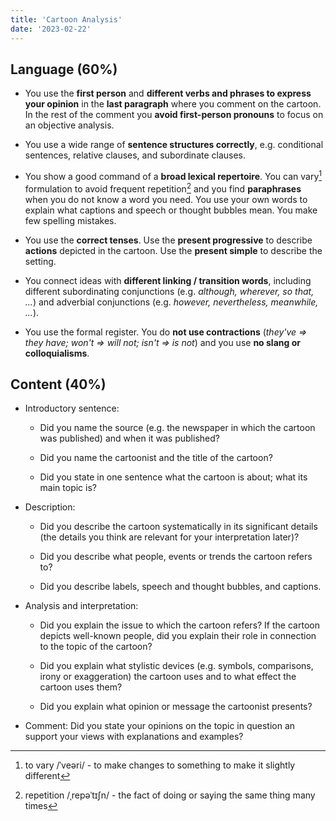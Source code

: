 ```yaml
---
title: 'Cartoon Analysis'
date: '2023-02-22'
---
```


## Language (60%)

- You use the **first person** and **different verbs and phrases to express
your opinion** in the **last paragraph** where you comment on the cartoon. In
the rest of the comment you **avoid first-person pronouns** to focus on an
objective analysis.

- You use a wide range of **sentence structures correctly**, e.g.
conditional sentences, relative clauses, and subordinate clauses.

- You show a good command of a **broad lexical repertoire**. You can
vary[^1] formulation to avoid frequent repetition[^2] and you find
**paraphrases** when you do not know a word you need. You use your own words to
explain what captions and speech or thought bubbles mean. You make few spelling
mistakes.

- You use the **correct tenses**. Use the **present progressive** to
describe **actions** depicted in the cartoon. Use the **present simple** to
describe the setting.

- You connect ideas with **different linking / transition words**,
including different subordinating conjunctions (e.g. *although, wherever, so
that, \...*) and adverbial conjunctions (e.g. *however, nevertheless,
meanwhile, \...*).

- You use the formal register. You do **not use contractions** (*they've
=\> they have; won't =\> will not; isn't =\> is not*) and you use **no slang or
colloquialisms**.

## Content (40%)

- Introductory sentence:

  - Did you name the source (e.g. the newspaper in which the cartoon was
    published) and when it was published?

  - Did you name the cartoonist and the title of the cartoon?

  - Did you state in one sentence what the cartoon is about; what its main
    topic is?

- Description:

  - Did you describe the cartoon systematically in its significant details
    (the details you think are relevant for your interpretation later)?

  - Did you describe what people, events or trends the cartoon refers to?

  - Did you describe labels, speech and thought bubbles, and captions.

- Analysis and interpretation:

  - Did you explain the issue to which the cartoon refers? If the cartoon
    depicts well-known people, did you explain their role in connection to the
    topic of the cartoon?

  - Did you explain what stylistic devices (e.g. symbols, comparisons, irony
    or exaggeration) the cartoon uses and to what effect the cartoon uses them?

  - Did you explain what opinion or message the cartoonist presents?

- Comment: Did you state your opinions on the topic in question an support
your views with explanations and examples?

[^1]: to vary /ˈveəri/ - to make changes to something to make it slightly different

[^2]: repetition /ˌrepəˈtɪʃn/ - the fact of doing or saying the same thing many times
